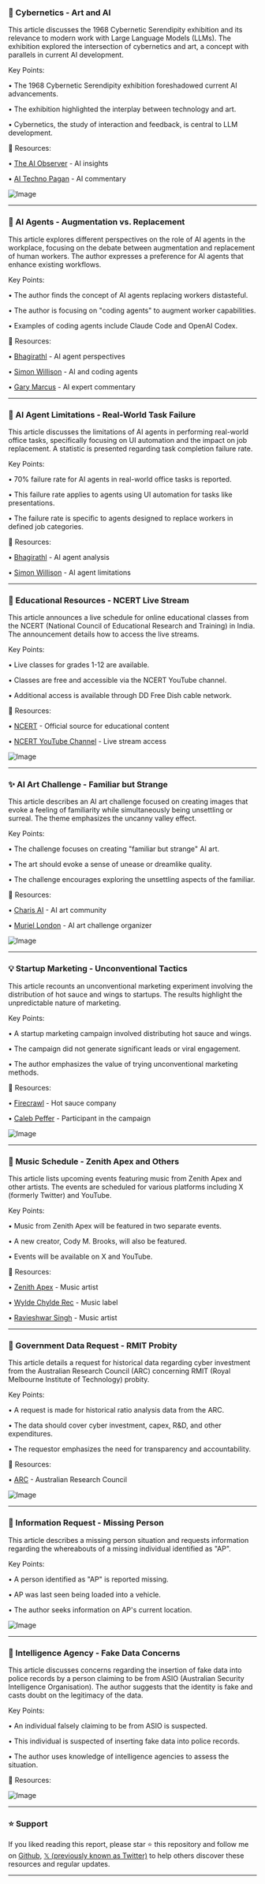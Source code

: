 ### 🤖 Cybernetics - Art and AI

This article discusses the 1968 Cybernetic Serendipity exhibition and its relevance to modern work with Large Language Models (LLMs).  The exhibition explored the intersection of cybernetics and art, a concept with parallels in current AI development.

Key Points:

• The 1968 Cybernetic Serendipity exhibition foreshadowed current AI advancements.

• The exhibition highlighted the interplay between technology and art.

•  Cybernetics, the study of interaction and feedback, is central to LLM development.


🔗 Resources:

• [The AI Observer](https://x.com/TheAIObserverX) - AI insights

• [AI Techno Pagan](https://x.com/AITechnoPagan) - AI commentary

![Image](https://pbs.twimg.com/media/GvBrXPFXIAMajZF?format=jpg&name=small)


---
### 🤖 AI Agents - Augmentation vs. Replacement

This article explores different perspectives on the role of AI agents in the workplace, focusing on the debate between augmentation and replacement of human workers.  The author expresses a preference for AI agents that enhance existing workflows.

Key Points:

•  The author finds the concept of AI agents replacing workers distasteful.

•  The author is focusing on "coding agents" to augment worker capabilities.

•  Examples of coding agents include Claude Code and OpenAI Codex.


🔗 Resources:

• [Bhagirathl](https://x.com/bhagirathl) - AI agent perspectives

• [Simon Willison](https://x.com/simonw) - AI and coding agents

• [Gary Marcus](https://x.com/GaryMarcus) - AI expert commentary

---
### 🤖 AI Agent Limitations - Real-World Task Failure

This article discusses the limitations of AI agents in performing real-world office tasks, specifically focusing on UI automation and the impact on job replacement.  A statistic is presented regarding task completion failure rate.

Key Points:

•  70% failure rate for AI agents in real-world office tasks is reported.

•  This failure rate applies to agents using UI automation for tasks like presentations.

•  The failure rate is specific to agents designed to replace workers in defined job categories.


🔗 Resources:

• [Bhagirathl](https://x.com/bhagirathl) - AI agent analysis

• [Simon Willison](https://x.com/simonw) -  AI agent limitations


---
### 🚀 Educational Resources - NCERT Live Stream

This article announces a live schedule for online educational classes from the NCERT (National Council of Educational Research and Training) in India.  The announcement details how to access the live streams.

Key Points:

•  Live classes for grades 1-12 are available.

•  Classes are free and accessible via the NCERT YouTube channel.

•  Additional access is available through DD Free Dish cable network.


🔗 Resources:

• [NCERT](https://x.com/ncert) -  Official source for educational content

• [NCERT YouTube Channel](http://youtube.com/@NCERTOFFICIAL) -  Live stream access

![Image](https://pbs.twimg.com/media/GvAcqy5WEAAfOuP?format=jpg&name=small)


---
### ✨ AI Art Challenge - Familiar but Strange

This article describes an AI art challenge focused on creating images that evoke a feeling of familiarity while simultaneously being unsettling or surreal.  The theme emphasizes the uncanny valley effect.


Key Points:

•  The challenge focuses on creating "familiar but strange" AI art.

•  The art should evoke a sense of unease or dreamlike quality.

•  The challenge encourages exploring the unsettling aspects of the familiar.


🔗 Resources:

• [Charis AI](https://x.com/charis_ai) - AI art community

• [Muriel London](https://x.com/muriellondon) - AI art challenge organizer

![Image](https://pbs.twimg.com/media/GvAiUXRXQAATstw?format=jpg&name=small)


---
### 💡 Startup Marketing -  Unconventional Tactics

This article recounts an unconventional marketing experiment involving the distribution of hot sauce and wings to startups. The results highlight the unpredictable nature of marketing.


Key Points:

•  A startup marketing campaign involved distributing hot sauce and wings.

•  The campaign did not generate significant leads or viral engagement.

•  The author emphasizes the value of trying unconventional marketing methods.


🔗 Resources:

• [Firecrawl](https://x.com/firecrawl_dev) - Hot sauce company

• [Caleb Peffer](https://x.com/CalebPeffer) -  Participant in the campaign

![Image](https://pbs.twimg.com/media/GudVnipa4AArL_W?format=jpg&name=small)


---
### 🚀  Music Schedule - Zenith Apex and Others

This article lists upcoming events featuring music from Zenith Apex and other artists.  The events are scheduled for various platforms including X (formerly Twitter) and YouTube.


Key Points:

•  Music from Zenith Apex will be featured in two separate events.

•  A new creator, Cody M. Brooks, will also be featured.

•  Events will be available on X and YouTube.


🔗 Resources:

• [Zenith Apex](https://x.com/zenith_apex__) - Music artist

• [Wylde Chylde Rec](https://x.com/WyldeChyldeRec) - Music label

• [Ravieshwar Singh](https://www.youtube.com/c/RAVTHEARTIST) -  Music artist


---
### 🤖 Government Data Request - RMIT Probity

This article details a request for historical data regarding cyber investment from the Australian Research Council (ARC) concerning RMIT (Royal Melbourne Institute of Technology) probity.


Key Points:

•  A request is made for historical ratio analysis data from the ARC.

•  The data should cover cyber investment, capex, R&D, and other expenditures.

•  The requestor emphasizes the need for transparency and accountability.


🔗 Resources:

• [ARC](https://x.com/arc_gov_au) - Australian Research Council


![Image](https://pbs.twimg.com/media/Gu9Jpwdb0AMMRK_?format=jpg&name=small)


---
### 🤖  Information Request - Missing Person

This article describes a missing person situation and requests information regarding the whereabouts of a missing individual identified as "AP".


Key Points:

•  A person identified as "AP" is reported missing.

•  AP was last seen being loaded into a vehicle.

•  The author seeks information on AP's current location.



![Image](https://pbs.twimg.com/media/Gu8uexjb0AA81cC?format=jpg&name=small)


---
### 🤖  Intelligence Agency - Fake Data Concerns

This article discusses concerns regarding the insertion of fake data into police records by a person claiming to be from ASIO (Australian Security Intelligence Organisation). The author suggests that the identity is fake and casts doubt on the legitimacy of the data.


Key Points:

•  An individual falsely claiming to be from ASIO is suspected.

•  This individual is suspected of inserting fake data into police records.

•  The author uses knowledge of intelligence agencies to assess the situation.


🔗 Resources:

![Image](https://pbs.twimg.com/media/GHgLrIaa8AEQ0Ja?format=png&name=small)


---

### ⭐️ Support

If you liked reading this report, please star ⭐️ this repository and follow me on [Github](https://github.com/Drix10), [𝕏 (previously known as Twitter)](https://x.com/DRIX_10_) to help others discover these resources and regular updates.

---